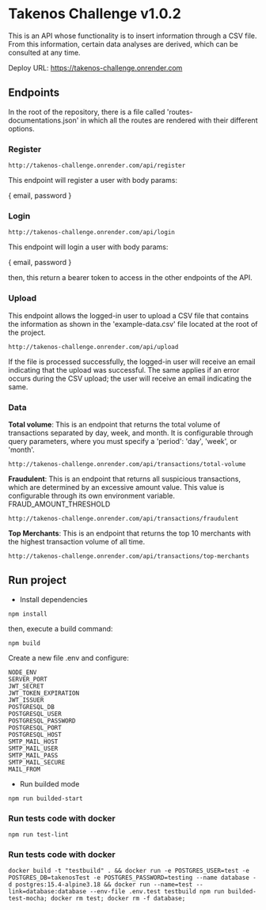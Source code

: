 # Takenos Challenge v1.0.2

This is an API whose functionality is to insert information through a CSV file. From this information, certain data analyses are derived, which can be consulted at any time.

Deploy URL: https://takenos-challenge.onrender.com


## Endpoints

In the root of the repository, there is a file called 'routes-documentations.json' in which all the routes are rendered with their different options.

### Register
```
http://takenos-challenge.onrender.com/api/register
```
This endpoint will register a user with body params:

{
	email,
	password
}

### Login
```
http://takenos-challenge.onrender.com/api/login
```
This endpoint will login a user with body params:

{
	email,
	password
}

then, this return a bearer token to access in the other endpoints of the API.

### Upload

This endpoint allows the logged-in user to upload a CSV file that contains the information as shown in the 'example-data.csv' file located at the root of the project.

```
http://takenos-challenge.onrender.com/api/upload
```
If the file is processed successfully, the logged-in user will receive an email indicating that the upload was successful. The same applies if an error occurs during the CSV upload; the user will receive an email indicating the same.

### Data

**Total volume**: This is an endpoint that returns the total volume of transactions separated by day, week, and month. It is configurable through query parameters, where you must specify a 'period': 'day', 'week', or 'month'.
```
http://takenos-challenge.onrender.com/api/transactions/total-volume
```

**Fraudulent**: This is an endpoint that returns all suspicious transactions, which are determined by an excessive amount value. This value is configurable through its own environment variable. FRAUD_AMOUNT_THRESHOLD
```
http://takenos-challenge.onrender.com/api/transactions/fraudulent
```

**Top Merchants**: This is an endpoint that returns the top 10 merchants with the highest transaction volume of all time.
```
http://takenos-challenge.onrender.com/api/transactions/top-merchants
```


## Run project
- Install dependencies
```
npm install
```

then, execute a build command:
```
npm build
```

Create a new file .env and configure:
```
NODE_ENV
SERVER_PORT
JWT_SECRET
JWT_TOKEN_EXPIRATION
JWT_ISSUER
POSTGRESQL_DB
POSTGRESQL_USER
POSTGRESQL_PASSWORD
POSTGRESQL_PORT
POSTGRESQL_HOST
SMTP_MAIL_HOST
SMTP_MAIL_USER
SMTP_MAIL_PASS
SMTP_MAIL_SECURE
MAIL_FROM
```

- Run builded mode
```
npm run builded-start
```

### Run tests code with docker

```
npm run test-lint
```

### Run tests code with docker

```
docker build -t "testbuild" . && docker run -e POSTGRES_USER=test -e POSTGRES_DB=takenosTest -e POSTGRES_PASSWORD=testing --name database -d postgres:15.4-alpine3.18 && docker run --name=test --link=database:database --env-file .env.test testbuild npm run builded-test-mocha; docker rm test; docker rm -f database;
```
